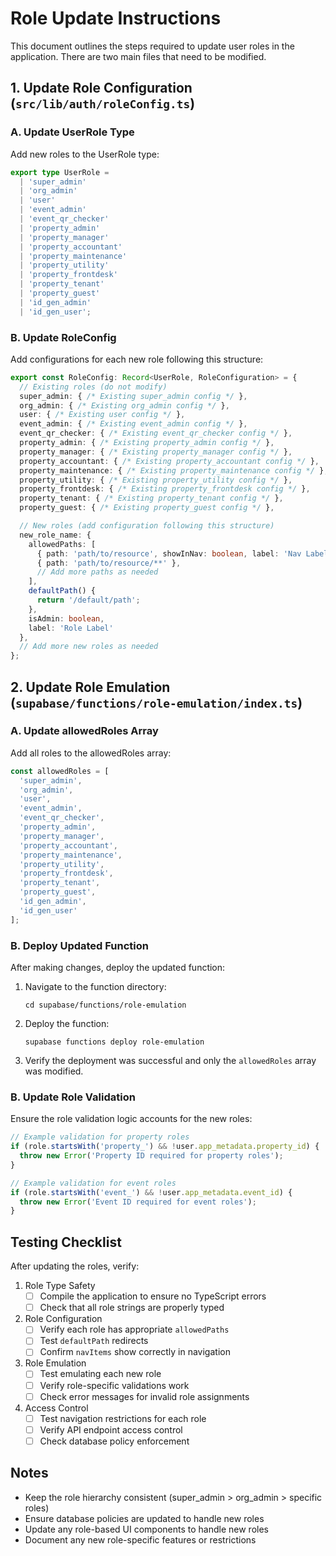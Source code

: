 # Role Update Instructions

This document outlines the steps required to update user roles in the application. There are two main files that need to be modified.

## 1. Update Role Configuration (`src/lib/auth/roleConfig.ts`)

### A. Update UserRole Type
Add new roles to the UserRole type:
```typescript
export type UserRole =
  | 'super_admin'
  | 'org_admin'
  | 'user'
  | 'event_admin'
  | 'event_qr_checker'
  | 'property_admin'
  | 'property_manager'
  | 'property_accountant'
  | 'property_maintenance'
  | 'property_utility'
  | 'property_frontdesk'
  | 'property_tenant'
  | 'property_guest'
  | 'id_gen_admin'
  | 'id_gen_user';
```

### B. Update RoleConfig
Add configurations for each new role following this structure:
```typescript
export const RoleConfig: Record<UserRole, RoleConfiguration> = {
  // Existing roles (do not modify)
  super_admin: { /* Existing super_admin config */ },
  org_admin: { /* Existing org_admin config */ },
  user: { /* Existing user config */ },
  event_admin: { /* Existing event_admin config */ },
  event_qr_checker: { /* Existing event_qr_checker config */ },
  property_admin: { /* Existing property_admin config */ },
  property_manager: { /* Existing property_manager config */ },
  property_accountant: { /* Existing property_accountant config */ },
  property_maintenance: { /* Existing property_maintenance config */ },
  property_utility: { /* Existing property_utility config */ },
  property_frontdesk: { /* Existing property_frontdesk config */ },
  property_tenant: { /* Existing property_tenant config */ },
  property_guest: { /* Existing property_guest config */ },

  // New roles (add configuration following this structure)
  new_role_name: {
    allowedPaths: [
      { path: 'path/to/resource', showInNav: boolean, label: 'Nav Label' },
      { path: 'path/to/resource/**' },
      // Add more paths as needed
    ],
    defaultPath() {
      return '/default/path';
    },
    isAdmin: boolean,
    label: 'Role Label'
  },
  // Add more new roles as needed
};
```

## 2. Update Role Emulation (`supabase/functions/role-emulation/index.ts`)

### A. Update allowedRoles Array
Add all roles to the allowedRoles array:
```typescript
const allowedRoles = [
  'super_admin',
  'org_admin',
  'user',
  'event_admin',
  'event_qr_checker',
  'property_admin',
  'property_manager',
  'property_accountant',
  'property_maintenance',
  'property_utility',
  'property_frontdesk',
  'property_tenant',
  'property_guest',
  'id_gen_admin',
  'id_gen_user'
];
```

### B. Deploy Updated Function
After making changes, deploy the updated function:
1. Navigate to the function directory:
   ```
   cd supabase/functions/role-emulation
   ```
2. Deploy the function:
   ```
   supabase functions deploy role-emulation
   ```
3. Verify the deployment was successful and only the `allowedRoles` array was modified.

### B. Update Role Validation
Ensure the role validation logic accounts for the new roles:
```typescript
// Example validation for property roles
if (role.startsWith('property_') && !user.app_metadata.property_id) {
  throw new Error('Property ID required for property roles');
}

// Example validation for event roles
if (role.startsWith('event_') && !user.app_metadata.event_id) {
  throw new Error('Event ID required for event roles');
}
```

## Testing Checklist

After updating the roles, verify:

1. Role Type Safety
   - [ ] Compile the application to ensure no TypeScript errors
   - [ ] Check that all role strings are properly typed

2. Role Configuration
   - [ ] Verify each role has appropriate `allowedPaths`
   - [ ] Test `defaultPath` redirects
   - [ ] Confirm `navItems` show correctly in navigation

3. Role Emulation
   - [ ] Test emulating each new role
   - [ ] Verify role-specific validations work
   - [ ] Check error messages for invalid role assignments

4. Access Control
   - [ ] Test navigation restrictions for each role
   - [ ] Verify API endpoint access control
   - [ ] Check database policy enforcement

## Notes

- Keep the role hierarchy consistent (super_admin > org_admin > specific roles)
- Ensure database policies are updated to handle new roles
- Update any role-based UI components to handle new roles
- Document any new role-specific features or restrictions
